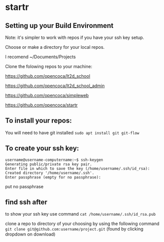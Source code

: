 # startr

## Setting up your Build Environment 

Note: it's simpler to work with repos if you have your ssh key setup.

Choose or make a directory for your local repos.

I recomend ~/Documents/Projects

Clone the folowing repos to your machine:

https://github.com/opencoca/lt2d_school

https://github.com/opencoca/lt2d_school_admin

https://github.com/opencoca/simpleweb

https://github.com/opencoca/startr



## To install your repos:

You will need to have git installed 
`sudo apt install git git-flow`

## To create your ssh key:
```
username@username-computername:~$ ssh-keygen
Generating public/private rsa key pair.
Enter file in which to save the key (/home/username/.ssh/id_rsa):                     
Created directory '/home/username/.ssh'.
Enter passphrase (empty for no passphrase): 
```

put no passphrase

## find ssh after

to show your ssh key use command `cat /home/username/.ssh/id_rsa.pub`

clone a repo to directory of your choosing by using the following command
`git clone git@github.com:username/project.git` (found by clicking dropdown on download)
